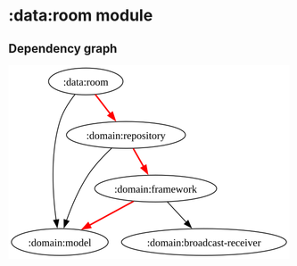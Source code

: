 # :data:room module
## Dependency graph
![Dependency graph](../../docs/images/graphs/dep_graph_data_room.svg)
